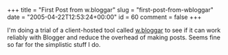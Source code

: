 +++
title = "First Post from w.bloggar"
slug = "first-post-from-wbloggar"
date = "2005-04-22T12:53:24+00:00"
id = 60
comment = false
+++

I'm doing a trial of a client-hosted tool called [w.bloggar](http://http://www.wbloggar.com/) to see if it can work reliably with Blogger and reduce the overhead of making posts. Seems fine so far for the simplistic stuff I do.
